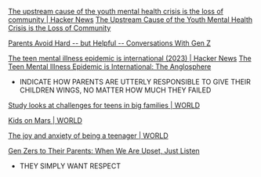 
[The upstream cause of the youth mental health crisis is the loss of community | Hacker News](https://news.ycombinator.com/item?id=41139149)
[The Upstream Cause of the Youth Mental Health Crisis is the Loss of Community](https://www.afterbabel.com/p/the-upstream-cause-of-the-youth-mental)

[Parents Avoid Hard -- but Helpful -- Conversations With Gen Z](https://news.gallup.com/poll/645602/parents-avoid-hard-helpful-conversations-gen.aspx)

[The teen mental illness epidemic is international (2023) | Hacker News](https://news.ycombinator.com/item?id=38935605)
[The Teen Mental Illness Epidemic is International: The Anglosphere](https://www.afterbabel.com/p/international-mental-illness-part-one)
- INDICATE HOW PARENTS ARE UTTERLY RESPONSIBLE TO GIVE THEIR CHILDREN WINGS, NO MATTER HOW MUCH THEY FAILED

[Study looks at challenges for teens in big families | WORLD](https://wng.org/roundups/study-looks-at-challenges-for-teens-in-big-families-1707170504)

[Kids on Mars | WORLD](https://wng.org/articles/kids-on-mars-1710901028)

[The joy and anxiety of being a teenager | WORLD](https://wng.org/podcasts/the-joy-and-anxiety-of-being-a-teenager-1718285473)

[Gen Zers to Their Parents: When We Are Upset, Just Listen](https://news.gallup.com/poll/647687/gen-zers-parents-upset-listen.aspx)
- THEY SIMPLY WANT RESPECT
